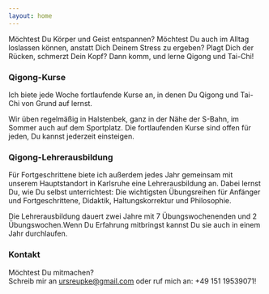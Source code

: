 ```yaml
---
layout: home
---
```

Möchtest Du Körper und Geist entspannen? Möchtest Du auch im Alltag loslassen können, anstatt Dich Deinem Stress zu ergeben? Plagt Dich der Rücken, schmerzt Dein Kopf?
Dann komm, und lerne Qigong und Tai-Chi!

### Qigong-Kurse
Ich biete jede Woche fortlaufende Kurse an, in denen Du Qigong und Tai-Chi von Grund auf lernst.

Wir üben regelmäßig in Halstenbek, ganz in der Nähe der S-Bahn, im Sommer auch auf dem Sportplatz.
Die fortlaufenden Kurse sind offen für jeden, Du kannst jederzeit einsteigen.

### Qigong-Lehrerausbildung
Für Fortgeschrittene biete ich außerdem jedes Jahr gemeinsam mit unserem Hauptstandort in Karlsruhe eine Lehrerausbildung an. Dabei lernst Du, wie Du selbst unterrichtest: Die wichtigsten Übungsreihen für Anfänger und Fortgeschrittene, Didaktik, Haltungskorrektur und Philosophie.

Die Lehrerausbildung dauert zwei Jahre mit 7 Übungswochenenden und 2 Übungswochen.Wenn Du Erfahrung mitbringst kannst Du sie auch in einem Jahr durchlaufen.

### Kontakt
Möchtest Du mitmachen?  
Schreib mir an <ursreupke@gmail.com> oder ruf mich an: +49 151 19539071!